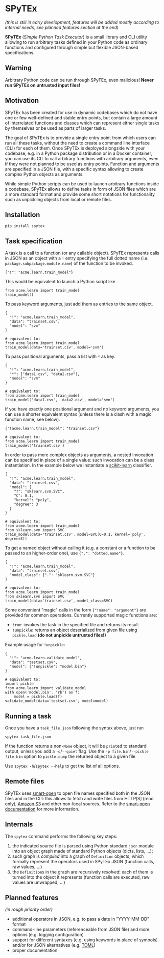 SPyTEx
======

_(this is still in early development, features will be added mostly according
to internal needs, see planned features section at the end)_

**SPyTEx** (_Simple Python Task Executor_) is a small library and CLI utility
allowing to run arbitrary tasks defined in your Python code as ordinary
functions and configured through simple but flexible JSON-based specifications.

Warning
-------

Arbitrary Python code can be run through SPyTEx, even malicious!
**Never run SPyTEx on untrusted input files!**

Motivation
----------

SPyTEx has been created for use in dynamic codebases which do not have one or
few well-defined and stable entry points, but contain a large amount of
interrelated functions and classes which can represent either single tasks by
themselves or be used as parts of larger tasks.

The goal of SPyTEx is to provide a single entry point from which users can run
all these tasks, without the need to create a command line interface (CLI) for
each of them. Once SPyTEx is deployed alongside with your codebase, e.g. in a
Python package distribution or in a Docker container, you can use its CLI to
call arbitrary functions with arbitrary arguments, even if they were not
planned to be used as entry points. Function and arguments are specified in a
JSON file, with a specific syntax allowing to create complex Python objects as
arguments.

While simple Python scripts can be used to launch arbitrary functions inside a
codebase, SPyTEx allows to define tasks in form of JSON files which are a more
standard format and provide some short notations for functionality such as
unpickling objects from local or remote files.

Installation
------------

```
pip install spytex
```

Task specification
------------------

A task is a call to a function (or any callable object). SPyTEx represents
calls in JSON as an object with a `!` entry specifying the full dotted name
(i.e. `package.subpackage.module.name`) of the function to be invoked.

```
{"!": "acme.learn.train_model"}
```

This would be equivalent to launch a Python script like

```
from acme.learn import train_model
train_model()
```

To pass keyword arguments, just add them as entries to the same object.

```
{
  "!": "acme.learn.train_model",
  "data": "trainset.csv",
  "model": "svm"
}

# equivalent to:
from acme.learn import train_model
train_model(data='trainset.csv', model='svm')
```

To pass positional arguments, pass a list with `*` as key.

```
{
  "!": "acme.learn.train_model",
  "*": ["data1.csv", "data2.csv"],
  "model": "svm"
}

# equivalent to:
from acme.learn import train_model
train_model('data1.csv', 'data2.csv', model='svm')
```

If you have exactly one positional argument and no keyword arguments, you can
use a shorter equivalent syntax (unless there is a clash with a magic function
name, see below).

```
{"!acme.learn.train_model": "trainset.csv"}

# equivalent to:
from acme.learn import train_model
train_model('trainset.csv')
```

In order to pass more complex objects as arguments, a nested invocation can be
specified in place of a single value: such invocation can be a class
instantiation. In the example below we instantiate a [scikit-learn] classifier.

```
{
  "!": "acme.learn.train_model",
  "data": "trainset.csv",
  "model": {
    "!": "sklearn.svm.SVC",
    "C": 0.1,
    "kernel": "poly",
    "degree": 3
  }
}

# equivalent to:
from acme.learn import train_model
from sklearn.svm import SVC
train_model(data='trainset.csv', model=SVC(C=0.1, kernel='poly', degree=3))
```

To get a named object without calling it (e.g. a constant or a function to be
passed to an higher-order one), use `{".": "dotted.name"}`.

```
{
  "!": "acme.learn.train_model",
  "data": "trainset.csv",
  "model_class": {".": "sklearn.svm.SVC"}
}

# equivalent to:
from acme.learn import train_model
from sklearn.svm import SVC
train_model(data='trainset.csv', model_class=SVC)
```

Some convenient "magic" calls in the form `{"!name": "argument"}` are provided
for common operations. Currently supported magic functions are:

- `!run`: invokes the task in the specified file and returns its result
- `!unpickle`: returns an object deserialized from given file using
  `pickle.load` **(do not unpickle untrusted files!)**

Example usage for `!unpickle`:

```
{
  "!": "acme.learn.validate_model",
  "data": "testset.csv",
  "model": {"!unpickle": "model.bin"}
}

# equivalent to:
import pickle
from acme.learn import validate_model
with open('model.bin', 'rb') as f:
    model = pickle.load(f)
validate_model(data='testset.csv', model=model)
```

Running a task
--------------

Once you have a `task_file.json` following the syntax above, just run

```
spytex task_file.json
```

If the function returns a non-`None` object, it will be `print`ed to standard
output, unless you add a `-q`/`--quiet` flag. Use the `-p file.bin`/`--pickle
file.bin` option to `pickle.dump` the returned object to a given file.

Use `spytex -h`/`spytex --help` to get the list of all options.

Remote files
------------

SPyTEx uses [smart-open] to open file names specified both in the JSON files
and in the CLI: this allows to fetch and write files from HTTP[S] (read only),
[Amazon S3] and other non-local sources. Refer to the
[smart-open documentation][smart-open] for more information.

Internals
---------

The `spytex` command performs the following key steps:

1. the indicated source file is parsed using Python standard `json` module into
   an object graph made of standard Python objects (dicts, lists, ...);
2. such graph is _compiled_ into a graph of `Definition` objects, which
   formally represent the operators used in SPyTEx JSON (function calls, raw
   values, ...)
3. the `Definition`s in the graph are recursively _resolved_: each of them is
   turned into the object it represents (function calls are executed, raw
   values are unwrapped, ...)

Planned features
----------------

_(in rough priority order)_

- additional operators in JSON, e.g. to pass a date in "YYYY-MM-DD" format
- command-line parameters (referenceable from JSON file) and more options (e.g.
  logging configuration)
- support for different syntaxes (e.g. using keywords in place of symbols)
  and/or for JSON alternatives (e.g. [TOML])
- proper documentation

[scikit-learn]: https://scikit-learn.org/
[smart-open]: https://pypi.org/project/smart-open/
[Amazon S3]: https://aws.amazon.com/s3/
[TOML]: https://github.com/toml-lang/toml
